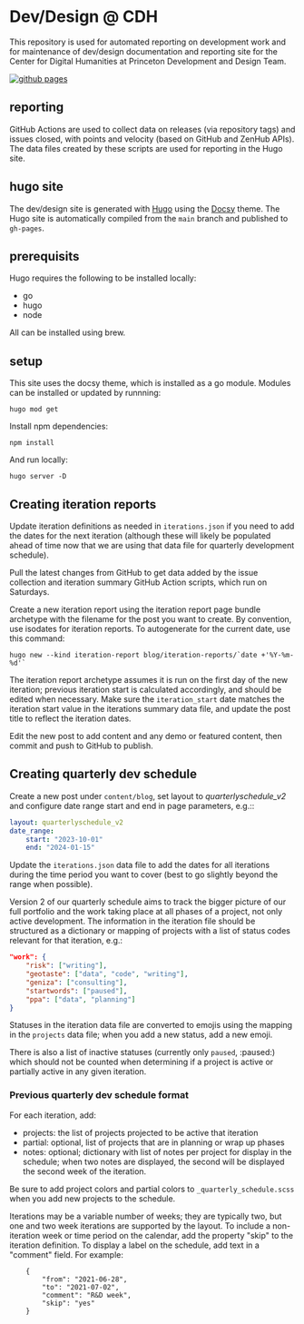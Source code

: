 # Dev/Design @ CDH

This repository is used for automated reporting on development work and for maintenance of dev/design documentation and reporting site for the Center for Digital Humanities at Princeton Development and Design Team.

[![github pages](https://github.com/Princeton-CDH/princeton-cdh.github.io/workflows/github%20pages/badge.svg)](https://princeton-cdh.github.io/)

## reporting

GitHub Actions are used to collect data on releases (via repository tags) and issues closed, with points and velocity (based on GitHub and ZenHub APIs). The data files created by these scripts are used for reporting in the Hugo site.

## hugo site

The dev/design site is generated with [Hugo](https://gohugo.io/) using the [Docsy](https://www.docsy.dev/) theme. The Hugo site is automatically compiled from the `main` branch and published to `gh-pages`.

## prerequisits

Hugo requires the following to be installed locally:

- go
- hugo
- node

All can be installed using brew.

## setup

This site uses the docsy theme, which is installed as a go module. Modules can be installed or updated by runnning:
```
hugo mod get
```

Install npm dependencies:

```
npm install
```

And run locally:

```
hugo server -D
```

## Creating iteration reports

Update iteration definitions as needed in `iterations.json` if you need to add the dates for the next iteration (although these will likely be populated ahead of time now that we are using that data file for quarterly development schedule).

Pull the latest changes from GitHub to get data added by the issue collection and iteration summary GitHub Action scripts, which run on Saturdays.

Create a new iteration report using the iteration report page bundle archetype with the filename for the post you want to create. By convention, use isodates for iteration reports. To autogenerate for the current date, use this command:

```
hugo new --kind iteration-report blog/iteration-reports/`date +'%Y-%m-%d'`
```

The iteration report archetype assumes it is run on the first day of the new iteration; previous iteration start is calculated accordingly, and should be edited when necessary. Make sure the `iteration_start` date matches the iteration start value in the iterations summary data file, and update the post title to reflect the iteration dates.

Edit the new post to add content and any demo or featured content, then commit and push to GitHub to publish.

## Creating quarterly dev schedule

Create a new post under `content/blog`, set layout to *quarterlyschedule_v2* and configure
date range start and end in page parameters, e.g.::
```yaml
layout: quarterlyschedule_v2
date_range:
    start: "2023-10-01"
    end: "2024-01-15"
```

Update the `iterations.json` data file to add the dates for all iterations during the time period you want to cover (best to go slightly beyond the range when possible).

Version 2 of our quarterly schedule aims to track the bigger picture of our full portfolio and the work taking place at all phases of a project, not only active development.  The information in the iteration file should be structured as a dictionary or mapping of projects with a list of status codes relevant for that iteration, e.g.:
```json
"work": {
    "risk": ["writing"],
    "geotaste": ["data", "code", "writing"],
    "geniza": ["consulting"],
    "startwords": ["paused"],
    "ppa": ["data", "planning"]
}
```

Statuses in the iteration data file are converted to emojis using the mapping
in the `projects` data file; when you add a new status, add a new emoji. 

There is also a list of inactive statuses (currently only `paused`, :paused:) which should not be counted when determining if a project is active or partially active in any given iteration.

### Previous quarterly dev schedule format

For each iteration, add:
- projects: the list of projects projected to be active that iteration
- partial: optional, list of projects that are in planning or wrap up phases
- notes: optional; dictionary with list of notes per project for display in the schedule; when two notes are displayed, the second will be displayed the second week of the iteration.

Be sure to add project colors and partial colors to `_quarterly_schedule.scss` when you add new projects to the schedule.

Iterations may be a variable number of weeks; they are typically two, but one and two week iterations are supported by the layout. To include a non-iteration week or time period on the calendar, add the property "skip" to the iteration definition. To display a label on the schedule, add text in a "comment" field. For example:

```
    {
        "from": "2021-06-28",
        "to": "2021-07-02",
        "comment": "R&D week",
        "skip": "yes"
    }
```
